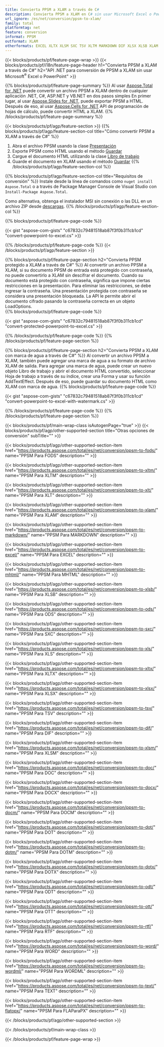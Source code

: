 ```yaml
---
title: Convierta PPSM a XLAM a través de C#
description: Convierta PPSM a XLAM en C# sin usar Microsoft Excel o Powerpoint
url_ignore: /es/net/conversion/ppsm-to-xlam/
family: total
platformtag: net
feature: conversion
informat: PPSM
outformat: XLAM
otherformats: EXCEL XLTX XLSM SXC TSV XLTM MARKDOWN DIF XLSX XLSB XLAM FODS ODS XLS XLT MHTML DOC DOCX DOCM DOT DOTM DOTX ODT OTT RTF WORD WORDML TEXT FLATOPX
---
```

{{< blocks/products/pf/feature-page-wrap >}}
{{< blocks/products/pf/i18n/feature-page-header h1="Convierta PPSM a XLAM a través de C#" h2="API .NET para conversión de PPSM a XLAM sin usar Microsoft<sup>&reg;</sup> Excel o PowerPoint" >}}

{{% blocks/products/pf/feature-page-summary %}}
Al usar [Aspose.Total for .NET](https://products.aspose.com/total/net/) puede convertir un archivo PPSM a XLAM dentro de cualquier aplicación .NET, C#, ASP.NET y VB.NET en dos pasos simples En primer lugar, al usar [Aspose.Slides for .NET](https://products.aspose.com/slides/net/), puede exportar PPSM a HTML. Después de eso, al usar [Aspose.Cells for .NET](https://products.aspose.com/cells/net/) API de programación de hojas de cálculo, puede convertir HTML a XLAM.
{{% /blocks/products/pf/feature-page-summary  %}}

{{< blocks/products/pf/agp/feature-section >}}
{{% blocks/products/pf/agp/feature-section-col title="Cómo convertir PPSM a XLAM a través de C#" %}}
1. Abra el archivo PPSM usando la clase [Presentación](https://reference.aspose.com/slides/net/aspose.slides/presentation)
2. Exporte PPSM como HTML usando el método [Guardar](https://reference.aspose.com/slides/net/aspose.slides.presentation/save/methods/5)
3. Cargue el documento HTML utilizando la clase [Libro de trabajo](https://reference.aspose.com/cells/net/aspose.cells/workbook)
4. Guarde el documento en XLAM usando el método [Guardar](https://reference.aspose.com/cells/net/aspose.cells.workbook/save/methods/4)
{{% /blocks/products/pf/agp/feature-section-col %}}

{{% blocks/products/pf/agp/feature-section-col title="Requisitos de conversión" %}}
Instale desde la línea de comandos como ```nuget install Aspose.Total``` o a través de Package Manager Console de Visual Studio con ```Install-Package Aspose.Total```.

Como alternativa, obtenga el instalador MSI sin conexión o las DLL en un archivo ZIP desde [descargas](https://releases.aspose.com/total/net).
{{% /blocks/products/pf/agp/feature-section-col %}}

{{% blocks/products/pf/feature-page-code %}}

{{< gist "aspose-com-gists" "c67832c79481518ab87f3f0b311cb1cd" "convert-powerpoint-to-excel.cs" >}}


{{% /blocks/products/pf/feature-page-code %}}
{{< /blocks/products/pf/agp/feature-section >}}

{{% blocks/products/pf/feature-page-section  h2="Convierta PPSM protegido a XLAM a través de C#" %}}
Al convertir un archivo PPSM a XLAM, si su documento PPSM de entrada está protegido con contraseña, no puede convertirlo a XLAM sin descifrar el documento. Cuando su documento está protegido con contraseña, significa que impone ciertas restricciones en la presentación. Para eliminar las restricciones, se debe ingresar la contraseña. Una presentación protegida con contraseña se considera una presentación bloqueada. La API le permite abrir el documento cifrado pasando la contraseña correcta en un objeto LoadOptions.  
{{% blocks/products/pf/feature-page-code %}}

{{< gist "aspose-com-gists" "c67832c79481518ab87f3f0b311cb1cd" "convert-protected-powerpoint-to-excel.cs" >}}

{{% /blocks/products/pf/feature-page-code  %}}
{{% /blocks/products/pf/feature-page-section %}}

{{% blocks/products/pf/feature-page-section  h2="Convierta PPSM a XLAM con marca de agua a través de C#" %}}
Al convertir un archivo PPSM a XLAM, también puede agregar una marca de agua a su formato de archivo XLAM de salida. Para agregar una marca de agua, puede crear un nuevo objeto Libro de trabajo y abrir el documento HTML convertido, seleccionar Hoja de trabajo a través de su índice, crear una Forma y usar su función AddTextEffect. Después de eso, puede guardar su documento HTML como XLAM con marca de agua. 
{{% blocks/products/pf/feature-page-code %}}

{{< gist "aspose-com-gists" "c67832c79481518ab87f3f0b311cb1cd" "convert-powerpoint-to-excel-with-watermark.cs" >}}

{{% /blocks/products/pf/feature-page-code  %}}
{{% /blocks/products/pf/feature-page-section %}}

{{< blocks/products/pf/main-wrap-class isAutogenPage="true" >}}
{{< blocks/products/pf/agp/other-supported-section title="Otras opciones de conversión" subTitle="" >}}

{{< blocks/products/pf/agp/other-supported-section-item href="https://products.aspose.com/total/es/net/conversion/ppsm-to-fods/" name="PPSM Para FODS" description="" >}}

{{< blocks/products/pf/agp/other-supported-section-item href="https://products.aspose.com/total/es/net/conversion/ppsm-to-xltm/" name="PPSM Para XLTM" description="" >}}

{{< blocks/products/pf/agp/other-supported-section-item href="https://products.aspose.com/total/es/net/conversion/ppsm-to-xlt/" name="PPSM Para XLT" description="" >}}

{{< blocks/products/pf/agp/other-supported-section-item href="https://products.aspose.com/total/es/net/conversion/ppsm-to-xlam/" name="PPSM Para XLAM" description="" >}}

{{< blocks/products/pf/agp/other-supported-section-item href="https://products.aspose.com/total/es/net/conversion/ppsm-to-markdown/" name="PPSM Para MARKDOWN" description="" >}}

{{< blocks/products/pf/agp/other-supported-section-item href="https://products.aspose.com/total/es/net/conversion/ppsm-to-excel/" name="PPSM Para EXCEL" description="" >}}

{{< blocks/products/pf/agp/other-supported-section-item href="https://products.aspose.com/total/es/net/conversion/ppsm-to-mhtml/" name="PPSM Para MHTML" description="" >}}

{{< blocks/products/pf/agp/other-supported-section-item href="https://products.aspose.com/total/es/net/conversion/ppsm-to-xlsb/" name="PPSM Para XLSB" description="" >}}

{{< blocks/products/pf/agp/other-supported-section-item href="https://products.aspose.com/total/es/net/conversion/ppsm-to-ods/" name="PPSM Para ODS" description="" >}}

{{< blocks/products/pf/agp/other-supported-section-item href="https://products.aspose.com/total/es/net/conversion/ppsm-to-sxc/" name="PPSM Para SXC" description="" >}}

{{< blocks/products/pf/agp/other-supported-section-item href="https://products.aspose.com/total/es/net/conversion/ppsm-to-xls/" name="PPSM Para XLS" description="" >}}

{{< blocks/products/pf/agp/other-supported-section-item href="https://products.aspose.com/total/es/net/conversion/ppsm-to-xltx/" name="PPSM Para XLTX" description="" >}}

{{< blocks/products/pf/agp/other-supported-section-item href="https://products.aspose.com/total/es/net/conversion/ppsm-to-xlsx/" name="PPSM Para XLSX" description="" >}}

{{< blocks/products/pf/agp/other-supported-section-item href="https://products.aspose.com/total/es/net/conversion/ppsm-to-tsv/" name="PPSM Para TSV" description="" >}}

{{< blocks/products/pf/agp/other-supported-section-item href="https://products.aspose.com/total/es/net/conversion/ppsm-to-dif/" name="PPSM Para DIF" description="" >}}

{{< blocks/products/pf/agp/other-supported-section-item href="https://products.aspose.com/total/es/net/conversion/ppsm-to-xlsm/" name="PPSM Para XLSM" description="" >}}

{{< blocks/products/pf/agp/other-supported-section-item href="https://products.aspose.com/total/es/net/conversion/ppsm-to-doc/" name="PPSM Para DOC" description="" >}}

{{< blocks/products/pf/agp/other-supported-section-item href="https://products.aspose.com/total/es/net/conversion/ppsm-to-docx/" name="PPSM Para DOCX" description="" >}}

{{< blocks/products/pf/agp/other-supported-section-item href="https://products.aspose.com/total/es/net/conversion/ppsm-to-docm/" name="PPSM Para DOCM" description="" >}}

{{< blocks/products/pf/agp/other-supported-section-item href="https://products.aspose.com/total/es/net/conversion/ppsm-to-dot/" name="PPSM Para DOT" description="" >}}

{{< blocks/products/pf/agp/other-supported-section-item href="https://products.aspose.com/total/es/net/conversion/ppsm-to-dotm/" name="PPSM Para DOTM" description="" >}}

{{< blocks/products/pf/agp/other-supported-section-item href="https://products.aspose.com/total/es/net/conversion/ppsm-to-dotx/" name="PPSM Para DOTX" description="" >}}

{{< blocks/products/pf/agp/other-supported-section-item href="https://products.aspose.com/total/es/net/conversion/ppsm-to-odt/" name="PPSM Para ODT" description="" >}}

{{< blocks/products/pf/agp/other-supported-section-item href="https://products.aspose.com/total/es/net/conversion/ppsm-to-ott/" name="PPSM Para OTT" description="" >}}

{{< blocks/products/pf/agp/other-supported-section-item href="https://products.aspose.com/total/es/net/conversion/ppsm-to-rtf/" name="PPSM Para RTF" description="" >}}

{{< blocks/products/pf/agp/other-supported-section-item href="https://products.aspose.com/total/es/net/conversion/ppsm-to-word/" name="PPSM Para WORD" description="" >}}

{{< blocks/products/pf/agp/other-supported-section-item href="https://products.aspose.com/total/es/net/conversion/ppsm-to-wordml/" name="PPSM Para WORDML" description="" >}}

{{< blocks/products/pf/agp/other-supported-section-item href="https://products.aspose.com/total/es/net/conversion/ppsm-to-text/" name="PPSM Para TEXT" description="" >}}

{{< blocks/products/pf/agp/other-supported-section-item href="https://products.aspose.com/total/es/net/conversion/ppsm-to-flatopx/" name="PPSM Para FLAParaPX" description="" >}}



{{< /blocks/products/pf/agp/other-supported-section >}}

{{< /blocks/products/pf/main-wrap-class >}}

{{< /blocks/products/pf/feature-page-wrap >}}